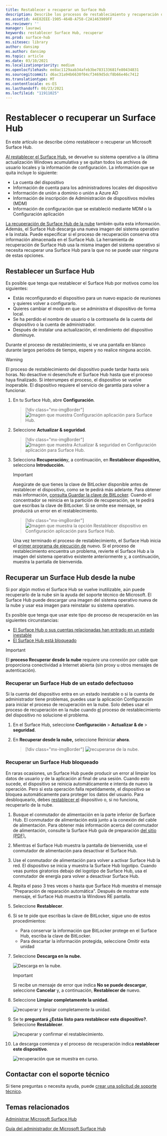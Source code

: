 ```yaml
---
title: Restablecer o recuperar un Surface Hub
description: Describe los procesos de restablecimiento y recuperación del Surface Hub y proporciona instrucciones.
ms.assetid: 44E82EEE-1905-464B-A758-C2A1463909FF
ms.reviewer: ''
manager: laurawi
keywords: restablecer Surface Hub, recuperar
ms.prod: surface-hub
ms.sitesec: library
author: dansimp
ms.author: dansimp
ms.topic: article
ms.date: 03/10/2021
ms.localizationpriority: medium
ms.openlocfilehash: ee8ac1129aab34afeb3be783133681fe80434831
ms.sourcegitcommit: d6ac31a94b6630f04cf3469d5dcf8b66e46c7412
ms.translationtype: MT
ms.contentlocale: es-ES
ms.lasthandoff: 08/23/2021
ms.locfileid: "11911025"
---
```

# <a name="reset-or-recover-a-surface-hub"></a>Restablecer o recuperar un Surface Hub

En este artículo se describe cómo restablecer o recuperar un Microsoft Surface Hub.  

[Al restablecer el Surface Hub,](#reset-a-surface-hub) se devuelve su sistema operativo a la última actualización Windows acumulativa y se quitan todos los archivos de usuario locales y la información de configuración. La información que se quita incluye lo siguiente:

- La cuenta del dispositivo
- Información de cuenta para los administradores locales del dispositivo
- Información de unión a dominio o unión a Azure AD
- Información de inscripción de Administración de dispositivos móviles (MDM)
- Información de configuración que se estableció mediante MDM o la Configuración aplicación

[La recuperación de Surface Hub de la nube](#recover-a-surface-hub-from-the-cloud) también quita esta información. Además, el Surface Hub descarga una nueva imagen del sistema operativo e la instala. Puede especificar si el proceso de recuperación conserva otra información almacenada en el Surface Hub. La herramienta de recuperación [](surface-hub-recovery-tool.md) de Surface Hub usa la misma imagen del sistema operativo si necesita recuperar una Surface Hub para la que no se puede usar ninguna de estas opciones.

## <a name="reset-a-surface-hub"></a>Restablecer un Surface Hub

Es posible que tenga que restablecer el Surface Hub por motivos como los siguientes:

- Estás reconfigurando el dispositivo para un nuevo espacio de reuniones y quieres volver a configurarlo.
- Quieres cambiar el modo en que se administra el dispositivo de forma local.
- Se ha perdido el nombre de usuario o la contraseña de la cuenta del dispositivo o la cuenta de administrador.
- Después de instalar una actualización, el rendimiento del dispositivo disminuye.

Durante el proceso de restablecimiento, si ve una pantalla en blanco durante largos períodos de tiempo, espere y no realice ninguna acción.

> [!WARNING]
> El proceso de restablecimiento del dispositivo puede tardar hasta seis horas. No desactive ni desenchufe el Surface Hub hasta que el proceso haya finalizado. Si interrumpes el proceso, el dispositivo se vuelve inoperable. El dispositivo requiere el servicio de garantía para volver a funcionar.

1. En tu Surface Hub, abre **Configuración**.

   > [!div class="mx-imgBorder"]
   > ![Imagen que muestra Configuración aplicación para Surface Hub.](images/sh-settings.png)

2. Seleccione **Actualizar & seguridad**.

   > [!div class="mx-imgBorder"]
   > ![Imagen que muestra Actualizar & seguridad en Configuración aplicación para Surface Hub.](images/sh-settings-update-security.png)

3. Selecciona **Recuperación**y, a continuación, en **Restablecer dispositivo,** selecciona **Introducción.**

   > [!IMPORTANT]
   > Asegúrate de que tienes la clave de BitLocker disponible antes de restablecer el dispositivo, como se te pedirá más adelante. Para obtener más información, [consulta Guardar la clave de BitLocker](save-bitlocker-key-surface-hub.md). Cuando el concentrador se reinicia en la partición de recuperación, se te pedirá que escribas la clave de BitLocker. Si se omite ese mensaje, se producirá un error en el restablecimiento.
   
   > [!div class="mx-imgBorder"]
   > ![Imagen que muestra la opción Restablecer dispositivo en Configuración aplicación para Surface Hub.](images/sh-settings-reset-device.png)

   Una vez terminado el proceso de restablecimiento, el Surface Hub inicia el [primer programa de ejecución de](first-run-program-surface-hub.md) nuevo. Si el proceso de restablecimiento encuentra un problema, revierte el Surface Hub a la imagen del sistema operativo existente anteriormente y, a continuación, muestra la pantalla de bienvenida.

<span id="cloud-recovery" />

## <a name="recover-a-surface-hub-from-the-cloud"></a>Recuperar un Surface Hub desde la nube

Si por algún motivo el Surface Hub se vuelve inutilizable, aún puede recuperarlo de la nube sin la ayuda del soporte técnico de Microsoft. El Surface Hub puede descargar una imagen del sistema operativo nueva de la nube y usar esa imagen para reinstalar su sistema operativo.

Es posible que tenga que usar este tipo de proceso de recuperación en las siguientes circunstancias:

- [El Surface Hub o sus cuentas relacionadas han entrado en un estado inestable](#recover-a-surface-hub-in-a-bad-state)
- [El Surface Hub está bloqueado](#recover-a-locked-surface-hub)

>[!IMPORTANT]
>El **proceso Recuperar desde la nube** requiere una conexión por cable que proporciona conectividad a Internet abierta (sin proxy u otros mensajes de autenticación).

### <a name="recover-a-surface-hub-in-a-bad-state"></a>Recuperar un Surface Hub de un estado defectuoso

Si la cuenta del dispositivo entra en un estado inestable o si la cuenta de administrador tiene problemas, puedes usar la aplicación Configuración para iniciar el proceso de recuperación en la nube. Solo debes usar el proceso de recuperación en la nube cuando [el](#reset-a-surface-hub) proceso de restablecimiento del dispositivo no solucione el problema.

1. En el Surface Hub, seleccione **Configuración** &gt; **Actualizar & de** &gt; **seguridad**.

2. En **Recuperar desde la nube,** seleccione Reiniciar **ahora**.

   > [!div class="mx-imgBorder"]
   > ![recuperarse de la nube.](images/recover-from-the-cloud.png)

### <a name="recover-a-locked-surface-hub"></a>Recuperar un Surface Hub bloqueado

En raras ocasiones, un Surface Hub puede producir un error al limpiar los datos de usuario y de la aplicación al final de una sesión. Cuando esto sucede, el dispositivo se reinicia automáticamente e intenta de nuevo la operación. Pero si esta operación falla repetidamente, el dispositivo se bloquea automáticamente para proteger los datos del usuario. Para desbloquearlo, debes [restablecer el](#reset-a-surface-hub) dispositivo o, si no funciona, recuperarlo de la nube.

1. Busque el conmutador de alimentación en la parte inferior de Surface Hub. El conmutador de alimentación está junto a la conexión del cable de alimentación. Para obtener más información acerca del conmutador de alimentación, consulte la Surface Hub guía de preparación [del sitio (PDF).](surface-hub-site-readiness-guide.md)

2. Mientras el Surface Hub muestra la pantalla de bienvenida, use el conmutador de alimentación para desactivar el Surface Hub.

3. Use el conmutador de alimentación para volver a activar Surface Hub la red. El dispositivo se inicia y muestra la Surface Hub logotipo. Cuando veas puntos giratorios debajo del logotipo de Surface Hub, usa el conmutador de energía para volver a desactivar Surface Hub.  

4. Repita el paso 3 tres veces o hasta que Surface Hub muestra el mensaje "Preparación de reparación automática". Después de mostrar este mensaje, el Surface Hub muestra la Windows RE pantalla.
 
5. Seleccione **Restablecer**. 

6. Si se te pide que escribas la clave de BitLocker, sigue uno de estos procedimientos:
   - Para conservar la información que BitLocker protege en el Surface Hub, escriba la clave de BitLocker.
   - Para descartar la información protegida, seleccione Omitir esta unidad

7. Seleccione **Descarga en la nube.** 

   ![Descarga en la nube.](images/recover-cloud-download.png)

   >[!IMPORTANT]
   >Si recibe un mensaje de error que indica **No se puede descargar**, seleccione **Cancelar** y, a continuación, **Restablecer de** nuevo.

8. Seleccione **Limpiar completamente la unidad.**
 
   ![recuperar y limpiar completamente la unidad.](images/recover-fully-clean-drive.png)

9. Se te **preguntará ¿Estás listo para restablecer este dispositivo?**. Seleccione **Restablecer**. 
   
   ![recuperar y confirmar el restablecimiento.](images/recover-confirm-reset.png)

10. La descarga comienza y el proceso de recuperación indica **restablecer este dispositivo**.

    ![recuperación que se muestra en curso.](images/recover-in-progress.png)

## <a name="contact-support"></a>Contactar con el soporte técnico

Si tiene preguntas o necesita ayuda, puede [crear una solicitud de soporte técnico](https://support.microsoft.com/supportforbusiness/productselection).


## <a name="related-topics"></a>Temas relacionados

[Administrar Microsoft Surface Hub](manage-surface-hub.md)

[Guía del administrador de Microsoft Surface Hub](surface-hub-administrators-guide.md)
